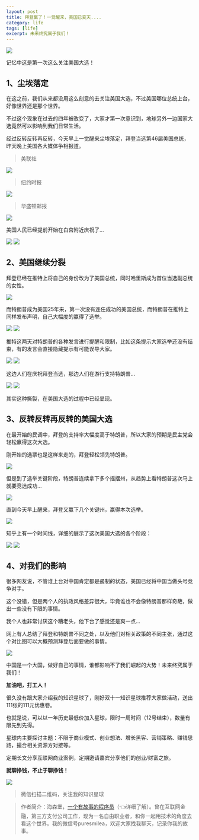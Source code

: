 ```yaml
---
layout: post
title: 拜登赢了！一觉醒来，美国已变天....
category: life
tags: [life]
excerpt: 未来终究属于我们！
---
```


![](http://favorites.ren/assets/images/2020/it/baideng/baideng01.jpg) 

记忆中这是第一次这么关注美国大选！

## 1、尘埃落定

在这之前，我们从来都没用这么刻意的去关注美国大选，不过美国哪位总统上台，好像世界还是那个世界。

不过这个现象在过去的四年被改变了，大家才第一次意识到，地球另外一边国家大选竟然可以影响到我们日常生活。

经过反转反转再反转，今天早上一觉醒来尘埃落定，拜登当选第46届美国总统，昨天晚上美国各大媒体争相报道。

>美联社

![](http://favorites.ren/assets/images/2020/it/baideng/baideng02.jpg) 


>纽约时报

![](http://favorites.ren/assets/images/2020/it/baideng/baideng03.jpg)


>华盛顿邮报

![](http://favorites.ren/assets/images/2020/it/baideng/baideng04.jpg) 

美国人民已经提前开始在白宫附近庆祝了...

![](http://favorites.ren/assets/images/2020/it/baideng/baideng05.jpg) 
![](http://favorites.ren/assets/images/2020/it/baideng/baideng06.jpg) 

## 2、美国继续分裂

拜登已经在推特上将自己的身份改为了美国总统，同时哈里斯成为首位当选副总统的女性。

![](http://favorites.ren/assets/images/2020/it/baideng/baideng07.jpg) 

而特朗普成为美国25年来，第一次没有连任成功的美国总统，而特朗普在推特上同样发布声明，自己大幅度的赢得了选举。

![](http://favorites.ren/assets/images/2020/it/baideng/baideng08.jpg) 
![](http://favorites.ren/assets/images/2020/it/baideng/baideng09.jpg) 

推特这两天对特朗普的各种发言进行提醒和限制，比如这条提示大家选举还没有结束，有的发言会直接隐藏提示有可能误导大家。

![](http://favorites.ren/assets/images/2020/it/baideng/baideng10.jpg) 
![](http://favorites.ren/assets/images/2020/it/baideng/baideng11.jpg) 

这边人们在庆祝拜登当选，那边人们在游行支持特朗普...

![](http://favorites.ren/assets/images/2020/it/baideng/baideng12.jpg) 
![](http://favorites.ren/assets/images/2020/it/baideng/baideng13.jpg) 

其实这种撕裂，在美国大选的过程中已经显现。

## 3、反转反转再反转的美国大选

在最开始的民调中，拜登的支持率大幅度高于特朗普，所以大家的预期是民主党会轻松赢得这次大选。

刚开始的选票也是这样来走的，拜登轻松领先特朗普。

![](http://favorites.ren/assets/images/2020/it/baideng/baideng14.jpg) 

但是到了选举关键阶段，特朗普连续拿下多个摇摆州，从趋势上看特朗普这次马上就要竞选成功...

![](http://favorites.ren/assets/images/2020/it/baideng/baideng15.jpg) 

直到今天早上醒来，拜登又赢下几个关键州，赢得本次选举。

![](http://favorites.ren/assets/images/2020/it/baideng/baideng016.jpg) 

知乎上有一个时间线，详细的展示了这次美国大选的各个阶段：

![](http://favorites.ren/assets/images/2020/it/baideng/baideng17.jpg) 
![](http://favorites.ren/assets/images/2020/it/baideng/baideng18.jpg) 

## 4、对我们的影响

很多网友说，不管谁上台对中国肯定都是遏制的状态，美国已经将中国当做头号竞争对手。

这个没错，但是两个人的执政风格差异很大，毕竟谁也不会像特朗普那样奇葩，做出一些没有下限的事情。

我个人也非常讨厌这个糟老头，他下台了感觉还是爽一点...

网上有人总结了拜登和特朗普不同之处，以及他们对相关政策的不同主张，通过这个对比图可以大概预测拜登后面要做的事情。

![](http://favorites.ren/assets/images/2020/it/baideng/baideng19.jpg) 

中国是一个大国，做好自己的事情，谁都影响不了我们崛起的大势！未来终究属于我们！

**加油吧，打工人！**


很久没有跟大家介绍我的知识星球了，刚好双十一知识星球推荐大家做活动，送出111张的111元优惠卷。

也就是说，可以以一年历史最低价加入星球，限时一周时间（12号结束），数量有限先到先得。

星球内主要探讨主题：不限于商业模式、创业想法、增长黑客、营销策略、赚钱思路，撮合相关资源方对接等。

定期长文分享互联网商业案例，定期邀请嘉宾分享他们的创业/财富之旅。

**就聊挣钱，不止于聊挣钱！**

![](http://favorites.ren/assets/images/2020/it/baideng/baideng20.jpg) 

>微信扫描二维码，关注我的知识星球


>作者简介：海森堡，[一个有故事的程序员](https://mp.weixin.qq.com/s/bPk_-DcGF_7lTDoR1pKqVg)（👈详细了解）。曾在互联网金融，第三方支付公司工作，现为一名自由职业者，和你一起用技术的角度去看这个世界。我的微信号puresmilea，欢迎大家找我聊天，记录你我的故事。